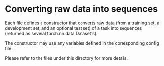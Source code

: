 # Converting raw data into sequences

Each file defines a constructor that converts raw data (from a training set, a development set, and an optional test set) of a task into sequences (returned as several torch.nn.data.Dataset's). 

The constructor may use any variables defined in the corresponding config file. 

Please refer to the files under this directory for more details.


